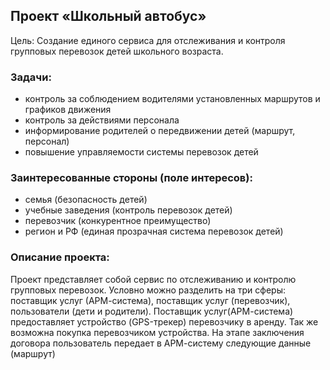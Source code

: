## Проект «Школьный автобус» 

Цель: Создание единого сервиса для отслеживания и контроля групповых перевозок детей школьного возраста. 

### Задачи: 
- контроль за соблюдением водителями установленных маршрутов и графиков движения 
- контроль за действиями персонала 
- информирование родителей о передвижении детей (маршрут, персонал) 
- повышение управляемости системы перевозок детей 

### Заинтересованные стороны (поле интересов): 
- семья (безопасность детей) 
- учебные заведения (контроль перевозок детей) 
- перевозчик (конкурентное преимущество) 
- регион и РФ (единая прозрачная система перевозок детей) 

### Описание проекта: 
Проект представляет собой сервис по отслеживанию и контролю групповых перевозок. 
Условно можно разделить на три сферы: поставщик услуг (АРМ-система), поставщик услуг (перевозчик), пользователи (дети и родители). 
Поставщик услуг(АРМ-система) предоставляет устройство (GPS-трекер) перевозчику в аренду. Так же возможна покупка перевозчиком устройства. 
На этапе заключения договора пользователь передает в АРМ-систему следующие данные (маршрут)